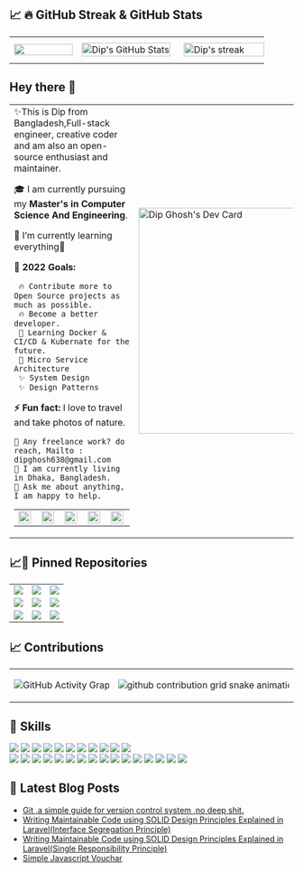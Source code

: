 ## &#x1f4c8; 🔥 GitHub Streak &  GitHub Stats
<table>
  <tr>
<td valign="center"  width="26.6%" style="white-space: nowrap; ">
<a href="https://github.com/Dip-Ghosh"  >
  <img width="100%" src="https://github-readme-stats.vercel.app/api/top-langs/?username=Dip-Ghosh&show_icons=true&line_height=27&hide=html,css&title_color=ffffff&text_color=c9cacc&icon_color=4AB197&bg_color=1A2B34" />
</a>
</td>
<td  width="38.3%" style="white-space: nowrap; ">
     <a href="https://github.com/Dip-Ghosh">
          <img  width="100%" style="align-content: flex-start;display:block"  src="https://github-readme-stats.vercel.app/api?username=Dip-Ghosh&show_icons=true&line_height=27&count_private=true&title_color=ffffff&text_color=c9cacc&icon_color=4AB097&bg_color=1A2B34" alt="Dip's GitHub Stats" />
    </a>
</td>
<td  width="38.3%" style="white-space: nowrap; ">
    <a href="http://github-readme-streak-stats.herokuapp.com/demo/?user=Dip-Ghosh&theme=solarized-dark&hide_border=true&date_format=M+j%5B%2C+Y%5D&properties=background">
           <img valign="center"  width="100%" style="margin:0.5rem;display:block" alt="Dip's streak" src="https://github-readme-streak-stats.herokuapp.com/?user=Dip-Ghosh&theme=solarized-dark&hide_border=true"/>
     </a>
</td>
  </tr>
 </table>

## Hey there 👋

<table>
  <tr>
    <td valign="center">
    ✨This is Dip from Bangladesh,Full-stack engineer, creative coder and am also an open-source enthusiast and maintainer.

🎓 I am currently pursuing my **Master's in Computer Science And Engineering**.

🌱 I’m currently learning everything🤣

**🎯 2022 Goals:**

     🔥 Contribute more to Open Source projects as much as possible.
     🔥 Become a better developer.
     🌱 Learning Docker & CI/CD & Kubernate for the future.
     🌱 Micro Service Architecture
     ✨ System Design
     ✨ Design Patterns

**⚡ Fun fact:**
I love to travel and take photos of nature.

    💼 Any freelance work? do reach, Mailto : dipghosh638@gmail.com
    📍 I am currently living in Dhaka, Bangladesh.
    💬 Ask me about anything, I am happy to help.
<table>
<tr >
<td valign="center">
    <a href="https://www.facebook.com/ghoshdip638/">
  <img align="left" alt="Dip's Facebook" width="22px" src="https://www.facebook.com/images/fb_icon_325x325.png" />
</a>
</td>
<td valign="center">
    <a href="https://twitter.com/dipghosh638">
  <img align="left" alt="Dip's Twitter" width="22px" src="https://raw.githubusercontent.com/peterthehan/peterthehan/master/assets/twitter.svg" />
</a>
</td>
<td valign="center">
<a href="https://www.linkedin.com/in/dip-ghosh/">
  <img align="left" alt="Dip's LinkedIN" width="22px" src="https://raw.githubusercontent.com/peterthehan/peterthehan/master/assets/linkedin.svg" />
</a>
</td>
<td valign="center">
<a href="https://github.com/Dip-Ghosh/">
  <img align="left" alt="Dip's Github" width="22px" src="https://raw.githubusercontent.com/peterthehan/peterthehan/master/assets/github.svg" />
</a>
</td>
<td valign="center">
<a href="https://www.instagram.com/adiorbachin/">
  <img align="left" alt="Dip | Instagram" width="22px" src="https://cdn.jsdelivr.net/npm/simple-icons@v3/icons/instagram.svg" />
</a>
</td>
</tr>
</table>

<td>
<a href="https://app.daily.dev/AdiOrbachin"><img src="https://api.daily.dev/devcards/050e1fb195f740f896374e7e2ab1117d.png?r=mfg" width="400" alt="Dip Ghosh's Dev Card"/></a>
</td>

</tr>
</table>

## &#x1f4c8;📌 Pinned Repositories
<table cellspacing="0" style="border-collapse: collapse;border-spacing: 0;">
    <tr>
<td>
        <a href="https://github.com/Dip-Ghosh/Solid-Design-Principle">
          <img  src="https://github-readme-stats.vercel.app/api/pin/?username=Dip-Ghosh&repo=Solid-Design-Principle&title_color=ffffff&text_color=c9cacc&icon_color=4AB197&bg_color=1A2B34" />
        </a>
</td>

<td>
        <a href="https://github.com/Dip-Ghosh/Design-Pattern">
          <img  src="https://github-readme-stats.vercel.app/api/pin/?username=Dip-Ghosh&repo=Design-Pattern&title_color=ffffff&text_color=c9cacc&icon_color=4AB197&bg_color=1A2B34" />
        </a>
</td>
<td>
            <a href=" https://github.com/Dip-Ghosh/Job-portal">
              <img src="https://github-readme-stats.vercel.app/api/pin/?username=Dip-Ghosh&repo=Job-portal&title_color=ffffff&text_color=c9cacc&icon_color=4AB197&bg_color=1A2B34" />
            </a>
</td>
</tr>
<tr>
<td>
        <a href="https://github.com/Dip-Ghosh/add-to-cart">
          <img src="https://github-readme-stats.vercel.app/api/pin/?username=Dip-Ghosh&repo=add-to-cart&title_color=ffffff&text_color=c9cacc&icon_color=4AB197&bg_color=1A2B34" />
        </a>
</td>
<td>
        <a href="https://github.com/Dip-Ghosh/Social-media">
          <img src="https://github-readme-stats.vercel.app/api/pin/?username=Dip-Ghosh&repo=Social-media&title_color=ffffff&text_color=c9cacc&icon_color=4AB197&bg_color=1A2B34" />
        </a>
</td>

<td>
        <a href="https://github.com/Dip-Ghosh/problem-solving">
          <img  src="https://github-readme-stats.vercel.app/api/pin/?username=Dip-Ghosh&repo=Problem-solving&title_color=ffffff&text_color=c9cacc&icon_color=4AB197&bg_color=1A2B34" />
        </a>

</td>
  </tr>
  <tr>
 <td>
        <a href="https://github.com/Dip-Ghosh/Repository-Pattern-Project">
          <img src="https://github-readme-stats.vercel.app/api/pin/?username=Dip-Ghosh&repo=Repository-Pattern-Project&title_color=ffffff&text_color=c9cacc&icon_color=4AB197&bg_color=1A2B34" />
        </a>
</td>
<td>
        <a href="https://github.com/Dip-Ghosh/teams-clone-engine-io">
          <img src="https://github-readme-stats.vercel.app/api/pin/?username=Dip-Ghosh&repo=teams-clone-engine-io&title_color=ffffff&text_color=c9cacc&icon_color=4AB197&bg_color=1A2B34" />
        </a>
</td>
<td>
        <a href="https://github.com/Dip-Ghosh/Vue-practice-crud">
          <img src="https://github-readme-stats.vercel.app/api/pin/?username=Dip-Ghosh&repo=Vue-practice-crud&title_color=ffffff&text_color=c9cacc&icon_color=4AB197&bg_color=1A2B34" />
        </a>
</td>
</tr>
 </table>

## &#x1f4c8; Contributions 
 <table cellspacing="0">
<tr>

<td valign="center" width="50%"  align="center" style="white-space: nowrap; ">

![GitHub Activity Graph](https://activity-graph.herokuapp.com/graph?username=Dip-Ghosh&theme=dracula&hide_border=true)

</td>
<td valign="center" width="50%"  align="center" style="white-space: nowrap; ">

![github contribution grid snake animation](https://raw.githubusercontent.com/Dip-Ghosh/Dip-Ghosh/output/github-contribution-grid-snake.gif)

</td>
</tr>
 </table>


## 💼 Skills

![](https://img.shields.io/badge/Code-PHP-informational?style=flat&logo=gatsby&logoColor=white&color=4AB197)
![](https://img.shields.io/badge/Code-CodeIgniter-informational?style=flat&logo=gatsby&logoColor=white&color=4AB197)
![](https://img.shields.io/badge/Code-Laravel-informational?style=flat&logo=angular&logoColor=white&color=4AB197)
![](https://img.shields.io/badge/Code-React-informational?style=flat&logo=react&logoColor=white&color=4AB197)
![](https://img.shields.io/badge/Code-Redux-informational?style=flat&logo=Redux&logoColor=white&color=4AB197)
![](https://img.shields.io/badge/Code-jQuery-informational?style=flat&logo=JavaScript&logoColor=white&color=4AB197)
![](https://img.shields.io/badge/Code-JavaScript-informational?style=flat&logo=JavaScript&logoColor=white&color=4AB197)
![](https://img.shields.io/badge/Code-VueJs-informational?style=flat&logo=MongoDB&logoColor=white&color=4AB197)
![](https://img.shields.io/badge/Code-MySQL-informational?style=flat&logo=MySQL&logoColor=white&color=4AB197)
![](https://img.shields.io/badge/Style-CSS-informational?style=flat&logo=css3&logoColor=white&color=4AB197)
![](https://img.shields.io/badge/Style-Tailwind-informational?style=flat&logo=Tailwind-CSS&logoColor=white&color=4AB197)
<br>
![](https://img.shields.io/badge/Tools-Heroku-informational?style=flat&logo=docker&logoColor=white&color=4AB197)
![](https://img.shields.io/badge/Tools-Navicate-informational?style=flat&logo=Clubhouse&logoColor=white&color=4AB197)
![](https://img.shields.io/badge/Tools-latex-informational?style=flat&logo=docker&logoColor=white&color=4AB197)
![](https://img.shields.io/badge/Tools-Netlify-informational?style=flat&logo=netlify&logoColor=white&color=4AB197)
![](https://img.shields.io/badge/Tools-CPanel-informational?style=flat&logo=jenkins&logoColor=white&color=4AB197)
![](https://img.shields.io/badge/Tools-SonarCloud-informational?style=flat&logo=SonarQube&logoColor=white&color=4AB197)
![](https://img.shields.io/badge/Tools-Embold-informational?style=flat&logo=SonarQube&logoColor=white&color=4AB197)
![](https://img.shields.io/badge/Tools-SonarQube-informational?style=flat&logo=SonarQube&logoColor=white&color=4AB197)
![](https://img.shields.io/badge/Tools-Actions-informational?style=flat&logo=github-actions&logoColor=white&color=4AB197)
![](https://img.shields.io/badge/Tools-NPM-informational?style=flat&logo=npm&logoColor=white&color=4AB197)
![](https://img.shields.io/badge/Tools-Postman-informational?style=flat&logo=Postman&logoColor=white&color=4AB197)
![](https://img.shields.io/badge/Tools-SVN-informational?style=flat&logo=Adobe-XD&logoColor=white&color=4AB197)
![](https://img.shields.io/badge/Tools-GitHub-informational?style=flat&logo=GitHub&logoColor=white&color=4AB197)
![](https://img.shields.io/badge/Tools-GitLab-informational?style=flat&logo=GitLab&logoColor=white&color=4AB197)
![](https://img.shields.io/badge/Tools-Jira-informational?style=flat&logo=Jira-Software&logoColor=white&color=4AB197)
![](https://img.shields.io/badge/Tools-Confluence-informational?style=flat&logo=Clubhouse&logoColor=white&color=4AB197)

## 📝 Latest Blog Posts

- [Git ,a simple guide  for  version control system ,no deep shit.](https://wordpress.com/post/dipghosh.home.blog/44)
- [Writing Maintainable Code using SOLID Design Principles Explained in Laravel(Interface Segregation Principle)](https://wordpress.com/post/dipghosh.home.blog/86)
- [Writing Maintainable Code using SOLID Design Principles Explained in Laravel(Single Responsibility Principle)](https://wordpress.com/post/dipghosh.home.blog/66)
- [Simple Javascript Vouchar](https://wordpress.com/post/dipghosh.home.blog/37)


